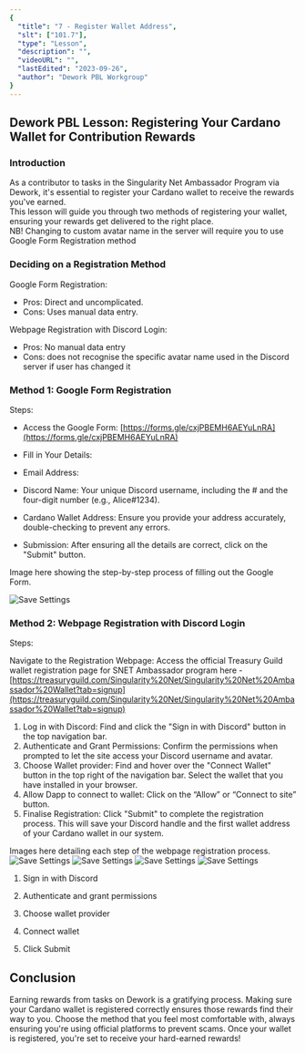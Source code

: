 ```yaml
---
{
  "title": "7 - Register Wallet Address",
  "slt": ["101.7"],
  "type": "Lesson",
  "description": "",
  "videoURL": "",
  "lastEdited": "2023-09-26",
  "author": "Dework PBL Workgroup"
}
---
```



## Dework PBL Lesson:  Registering Your Cardano Wallet for Contribution Rewards

### Introduction

As a contributor to tasks in the Singularity Net Ambassador Program via Dework, it's essential to register your Cardano wallet to receive the rewards you've earned.  
This lesson will guide you through two methods of registering your wallet, ensuring your rewards get delivered to the right place.  
NB! Changing to custom avatar name in the server will require you to use Google Form Registration method

### Deciding on a Registration Method

Google Form Registration:

 - Pros: Direct and uncomplicated.
 - Cons: Uses manual data entry.

Webpage Registration with Discord Login:

 - Pros: No manual data entry
 - Cons: does not recognise the specific avatar name used in the Discord server if user has changed it

### Method 1: Google Form Registration

Steps:

-   Access the Google Form: [https://forms.gle/cxjPBEMH6AEYuLnRA](https://forms.gle/cxjPBEMH6AEYuLnRA)
-   Fill in Your Details:
-   Email Address:
    
-   Discord Name: Your unique Discord username, including the # and the four-digit number (e.g., Alice#1234).
-   Cardano Wallet Address: Ensure you provide your address accurately, double-checking to prevent any errors.
-   Submission: After ensuring all the details are correct, click on the "Submit" button. 

Image here showing the step-by-step process of filling out the Google Form.

![Save Settings](/Dework_PBL_Pictures/Module_101/Wallet_reg_google_form.png)

### Method 2: Webpage Registration with Discord Login

Steps:

Navigate to the Registration Webpage: Access the official Treasury Guild wallet registration page for SNET Ambassador program here - [https://treasuryguild.com/Singularity%20Net/Singularity%20Net%20Ambassador%20Wallet?tab=signup](https://treasuryguild.com/Singularity%20Net/Singularity%20Net%20Ambassador%20Wallet?tab=signup)


1.  Log in with Discord: Find and click the "Sign in with Discord" button in the top navigation bar.  
2.  Authenticate and Grant Permissions: Confirm the permissions when prompted to let the site access your Discord username and avatar.  
3.  Choose Wallet provider: Find and hover over the "Connect Wallet" button in the top right of the navigation bar. Select the wallet that you have installed in your browser.  
4.  Allow Dapp to connect to wallet: Click on the “Allow” or “Connect to site” button.  
5.  Finalise Registration: Click "Submit" to complete the registration process. This will save your Discord handle and the first wallet address of your Cardano wallet in our system.
    
Images here detailing each step of the webpage registration process.  
![Save Settings](/Dework_PBL_Pictures/Module_101/Wallet_reg_step_1.png)
![Save Settings](/Dework_PBL_Pictures/Module_101/Wallet_reg_step_2.png)
![Save Settings](/Dework_PBL_Pictures/Module_101/Wallet_reg_step_3.png)
![Save Settings](/Dework_PBL_Pictures/Module_101/Wallet_reg_step_4.png)

1.  Sign in with Discord
    
2.  Authenticate and grant permissions
    
3.  Choose wallet provider
    
4.  Connect wallet
    
5.  Click Submit
    

## Conclusion

Earning rewards from tasks on Dework is a gratifying process. Making sure your Cardano wallet is registered correctly ensures those rewards find their way to you. Choose the method that you feel most comfortable with, always ensuring you're using official platforms to prevent scams. Once your wallet is registered, you're set to receive your hard-earned rewards!